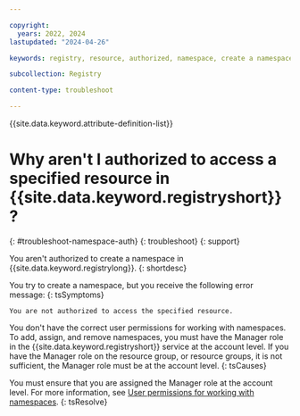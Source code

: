 ```yaml
---

copyright:
  years: 2022, 2024
lastupdated: "2024-04-26"

keywords: registry, resource, authorized, namespace, create a namespace, permissions

subcollection: Registry

content-type: troubleshoot

---
```


{{site.data.keyword.attribute-definition-list}}


# Why aren't I authorized to access a specified resource in {{site.data.keyword.registryshort}}?
{: #troubleshoot-namespace-auth}
{: troubleshoot}
{: support}

You aren't authorized to create a namespace in {{site.data.keyword.registrylong}}.
{: shortdesc}

You try to create a namespace, but you receive the following error message:
{: tsSymptoms}

`You are not authorized to access the specified resource.`

You don't have the correct user permissions for working with namespaces. To add, assign, and remove namespaces, you must have the Manager role in the {{site.data.keyword.registryshort}} service at the account level. If you have the Manager role on the resource group, or resource groups, it is not sufficient, the Manager role must be at the account level.
{: tsCauses}

You must ensure that you are assigned the Manager role at the account level. For more information, see [User permissions for working with namespaces](/docs/Registry?topic=Registry-registry_setup_cli_namespace#registry_setup_cli_namespace_plan_perm).
{: tsResolve}
